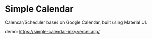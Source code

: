 # Simple Calendar

Calendar/Scheduler based on Google Calendar, built using Material UI.

demo: https://simple-calendar-inky.vercel.app/
